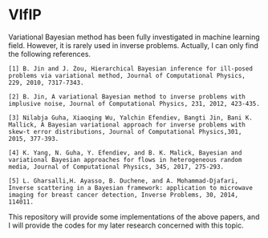 # VIfIP
Variational Bayesian method has been fully investigated in machine learning field.
However, it is rarely used in inverse problems. Actually, I can only find the following references. 

~~~
[1] B. Jin and J. Zou, Hierarchical Bayesian inference for ill-posed problems via variational method, Journal of Computational Physics, 229, 2010, 7317-7343. 

[2] B. Jin, A variational Bayesian method to inverse problems with implusive noise, Journal of Computational Physics, 231, 2012, 423-435. 

[3] Nilabja Guha, Xiaoqing Wu, Yalchin Efendiev, Bangti Jin, Bani K. Mallick, A Bayesian variational approach for inverse problems with skew-t error distributions, Journal of Computational Physics,301, 2015, 377-393.

[4] K. Yang, N. Guha, Y. Efendiev, and B. K. Malick, Bayesian and variational Bayesian approaches for flows in heterogeneous random media, Journal of Computational Physics, 345, 2017, 275-293.

[5] L. Gharsalli,H. Ayasso, B. Duchene, and A. Mohammad-Djafari, Inverse scattering in a Bayesian framework: application to microwave imaging for breast cancer detection, Inverse Problems, 30, 2014, 114011.
~~~

This repository will provide some implementations of the above papers, and I will provide the codes for my later research concerned with this topic. 

